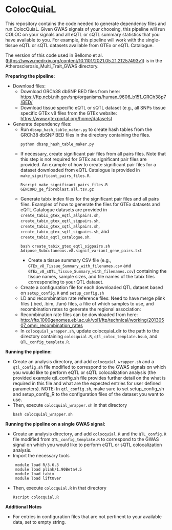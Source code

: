 # ColocQuiaL

This repository contains the code needed to generate dependency files and run ColocQuiaL. Given GWAS signals of your choosing, this pipeline will run COLOC on your signals and all eQTL or sQTL summary statistics that you have available to you. For example, this pipeline will work with the single-tissue eQTL or sQTL datasets available from GTEx or eQTL Catalogue.

The version of this code used in Bellomo et al. (https://www.medrxiv.org/content/10.1101/2021.05.21.21257493v1) is in the Atherosclerosis_Multi_Trait_GWAS directory.

**Preparing the pipeline:**
- Download files:
  - Download GRCh38 dbSNP BED files from here: https://ftp.ncbi.nih.gov/snp/organisms/human_9606_b151_GRCh38p7/BED/
  - Download tissue specific eQTL or sQTL dataset (e.g., all SNPs tissue specific GTEx v8 files from the GTEx website: https://www.gtexportal.org/home/datasets)
- Generate dependency files:
  - Run ``dbsnp_hash_table_maker.py`` to create hash tables from the GRCh38 dbSNP BED files in the directory containing the files.
    ```
    python dbsnp_hash_table_maker.py
    ```
  - If necessary, create significant pair files from all pairs files. Note that this step is not required for GTEx as significant pair files are provided. An example of how to create significant pair files for a dataset downloaded from eQTL Catalogue is provided in ``make_significant_pairs_files.R``.
    ```
    Rscript make_significant_pairs_files.R GENCORD_ge_fibroblast.all.tsv.gz
    ```
  - Generate tabix index files for the significant pair files and all pairs files. Examples of how to generate the files for GTEx datasets and eQTL Catalogue datasets are provided in ``create_tabix_gtex_eqtl_allpairs.sh``, ``create_tabix_gtex_eqtl_sigpairs.sh``, ``create_tabix_gtex_sqtl_allpairs.sh``, ``create_tabix_gtex_sqtl_sigpairs.sh``, and ``create_tabix_eqtl_catalogue.sh``.
    ```
    bash create_tabix_gtex_eqtl_sigpairs.sh Adipose_Subcutaneous.v8.signif_variant_gene_pairs.txt
    ```
    - Create a tissue summary CSV file (e.g., ``GTEx_v8_Tissue_Summary_with_filenames.csv`` and ``GTEx_v8_sQTL_Tissue_Summary_with_filenames.csv``) containing the tissue names, sample sizes, and file names of the tabix files corresponding to your QTL dataset.
  - Create a configuration file for each downloaded QTL dataset based on ``setup_config.R`` and ``setup_config.sh``
  - LD and recombination rate reference files: Need to have merge plink files (.bed, .bim, .fam) files, a filie of which samples to use, and recombination rates to generate the regional association:
  - Recombination rate files can be downloaded from here: http://ftp.1000genomes.ebi.ac.uk/vol1/ftp/technical/working/20130507_omni_recombination_rates
  - In ``colocquial_wrapper.sh``, update colocquial_dir to the path to the directory containing ``colocquial.R``, ``qtl_coloc_template.bsub``, and ``QTL_config_template.R``. 

**Running the pipeline:**
- Create an analysis directory, and add ``colocquial_wrapper.sh`` and a ``qtl_config.sh`` file modified to correspond to the GWAS signals on which you would like to perform eQTL or sQTL colocalization analysis (the provided example qtl_config.sh file provides further detail on the what is required in this file and what are the expected entries for user defined parameters). NOTE: In ``qtl_config.sh``, make sure to set setup_config_sh and setup_config_R to the configuration files of the dataset you want to use. 
- Then, execute ``colocquial_wrapper.sh`` in that directory
  ```
  bash colocquial_wrapper.sh
  ```

**Running the pipeline on a single GWAS signal:**
- Create an analysis directory, and add ``colocquial.R`` and the ``QTL_config.R`` file modified from ``QTL_config_template.R`` to correspond to the GWAS signal on which you would like to perform eQTL or sQTL colocalization analysis.
- Import the necessary tools
  ```
   module load R/3.6.3
   module load plink/1.90Beta4.5
   module load tabix
   module load liftOver
  ```
- Then, execute ``colocquial.R`` in that directory 
  ```
  Rscript colocquial.R
  ```

**Additional Notes**
- For entries in configuration files that are not pertinent to your available data, set to empty string.
